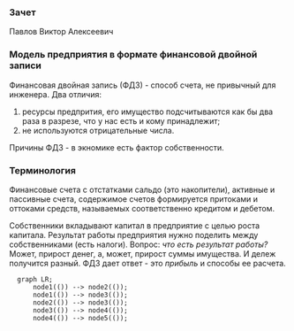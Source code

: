 ### Зачет

Павлов Виктор Алексеевич

### Модель предприятия в формате финансовой двойной записи

Финансовая двойная запись (ФДЗ) - способ счета, не привычный для инженера. Два отличия:
1) ресурсы предпрития, его имущество подсчитываются как бы два раза в разрезе, что у нас есть и кому принадлежит;
2) не используются отрицательные числа.

Причины ФДЗ - в экномике есть фактор собственности.


### Терминология 

Финансовые счета с отстатками сальдо (это накопители), активные и пассивные счета, содержимое счетов формируется притоками и оттоками средств, называемых соответственно кредитом и дебетом.

Собственники вкладывают капитал в предприятие с целью роста капитала. Результат работы предприятия нужно поделить между собственниками (есть налоги). Вопрос: *что есть результат работы?* Может, прирост денег, а, может, прирост суммы имущества. И дележ получится разный. ФДЗ дает ответ - это *прибыль* и способы ее расчета.


```mermaid
  graph LR;
      node1(()) --> node2(());
      node1(()) --> node3(());
      node2(()) --> node3(());
      node3(()) --> node4(());
      node4(()) --> node5(());
```